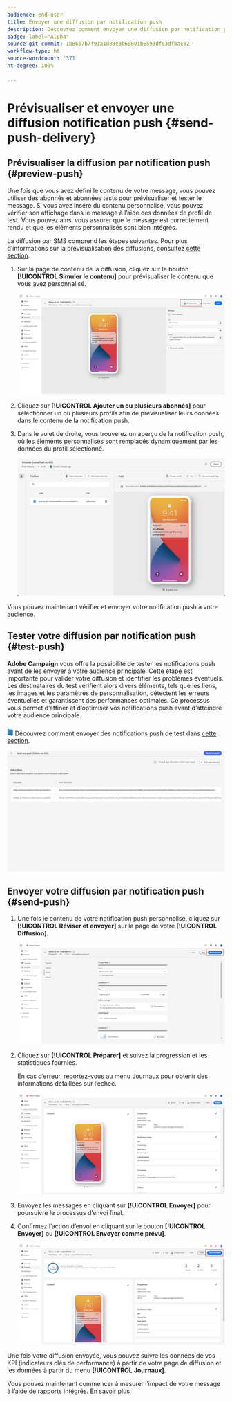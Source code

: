 ```yaml
---
audience: end-user
title: Envoyer une diffusion par notification push
description: Découvrez comment envoyer une diffusion par notification push dans Adobe Campaign Web.
badge: label="Alpha"
source-git-commit: 1b8657b7f91a1d83e3b65801b6593dfe3dfbac82
workflow-type: ht
source-wordcount: '371'
ht-degree: 100%

---
```


# Prévisualiser et envoyer une diffusion notification push {#send-push-delivery}

## Prévisualiser la diffusion par notification push {#preview-push}

Une fois que vous avez défini le contenu de votre message, vous pouvez utiliser des abonnés et abonnées tests pour prévisualiser et tester le message. Si vous avez inséré du contenu personnalisé, vous pouvez vérifier son affichage dans le message à l’aide des données de profil de test. Vous pouvez ainsi vous assurer que le message est correctement rendu et que les éléments personnalisés sont bien intégrés.

La diffusion par SMS comprend les étapes suivantes. Pour plus d’informations sur la prévisualisation des diffusions, consultez [cette section](../preview-test/preview-content.md).

1. Sur la page de contenu de la diffusion, cliquez sur le bouton **[!UICONTROL Simuler le contenu]** pour prévisualiser le contenu que vous avez personnalisé.

   ![](assets/push_send_1.png)

1. Cliquez sur **[!UICONTROL Ajouter un ou plusieurs abonnés]** pour sélectionner un ou plusieurs profils afin de prévisualiser leurs données dans le contenu de la notification push.


   <!--Once your test subscribers are selected, click **[!UICONTROL Select]**.
    ![](assets/push_send_5.png)-->

1. Dans le volet de droite, vous trouverez un aperçu de la notification push, où les éléments personnalisés sont remplacés dynamiquement par les données du profil sélectionné.

   ![](assets/push_send_7.png)

Vous pouvez maintenant vérifier et envoyer votre notification push à votre audience.

## Tester votre diffusion par notification push {#test-push}

**Adobe Campaign** vous offre la possibilité de tester les notifications push avant de les envoyer à votre audience principale. Cette étape est importante pour valider votre diffusion et identifier les problèmes éventuels.
Les destinataires du test vérifient alors divers éléments, tels que les liens, les images et les paramètres de personnalisation, détectent les erreurs éventuelles et garantissent des performances optimales. Ce processus vous permet d’affiner et d’optimiser vos notifications push avant d’atteindre votre audience principale.

![](../assets/do-not-localize/book.png) Découvrez comment envoyer des notifications push de test dans [cette section](../preview-test/test-deliveries.md#subscribers).

![](assets/push_send_6.png)

## Envoyer votre diffusion par notification push {#send-push}

1. Une fois le contenu de votre notification push personnalisé, cliquez sur **[!UICONTROL Réviser et envoyer]** sur la page de votre **[!UICONTROL Diffusion]**.

   ![](assets/push_send_2.png)

1. Cliquez sur **[!UICONTROL Préparer]** et suivez la progression et les statistiques fournies.

   En cas d’erreur, reportez-vous au menu Journaux pour obtenir des informations détaillées sur l’échec.

   ![](assets/push_send_3.png)

1. Envoyez les messages en cliquant sur **[!UICONTROL Envoyer]** pour poursuivre le processus d’envoi final.

1. Confirmez l’action d’envoi en cliquant sur le bouton **[!UICONTROL Envoyer]** ou **[!UICONTROL Envoyer comme prévu]**.

   ![](assets/push_send_4.png)

Une fois votre diffusion envoyée, vous pouvez suivre les données de vos KPI (indicateurs clés de performance) à partir de votre page de diffusion et les données à partir du menu **[!UICONTROL Journaux]**.

Vous pouvez maintenant commencer à mesurer l’impact de votre message à l’aide de rapports intégrés. [En savoir plus](../reporting/push-report.md)

